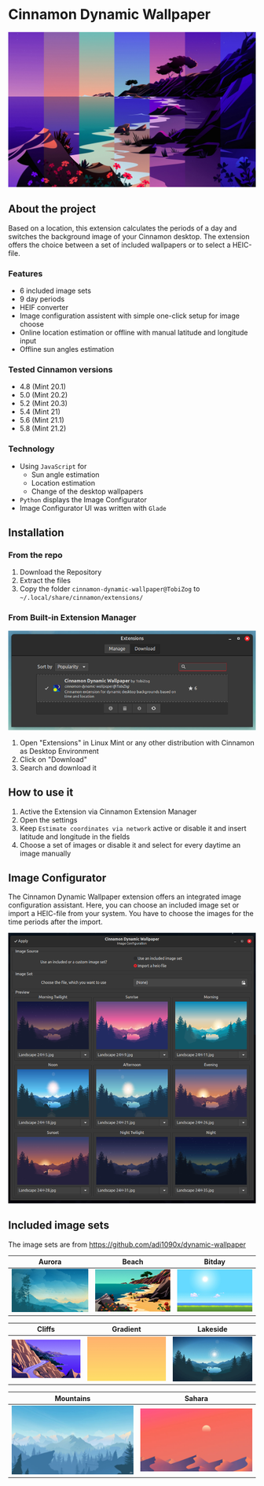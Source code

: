 # Cinnamon Dynamic Wallpaper

![](res/wallpaper_merged.jpg)

## About the project
Based on a location, this extension calculates the periods of a day and switches the background image of your Cinnamon desktop. The extension offers the choice between a set of included wallpapers or to select a HEIC-file.

### Features
- 6 included image sets
- 9 day periods
- HEIF converter
- Image configuration assistent with simple one-click setup for image choose
- Online location estimation or offline with manual latitude and longitude input
- Offline sun angles estimation

### Tested Cinnamon versions
- 4.8 (Mint 20.1)
- 5.0 (Mint 20.2)
- 5.2 (Mint 20.3)
- 5.4 (Mint 21)
- 5.6 (Mint 21.1)
- 5.8 (Mint 21.2)

### Technology
- Using `JavaScript` for
	- Sun angle estimation
	- Location estimation
	- Change of the desktop wallpapers
- `Python` displays the Image Configurator
- Image Configurator UI was written with `Glade`

## Installation
### From the repo
1. Download the Repository
2. Extract the files
3. Copy the folder `cinnamon-dynamic-wallpaper@TobiZog` to `~/.local/share/cinnamon/extensions/`

### From Built-in Extension Manager
![](res/download-manager.png)

1. Open "Extensions" in Linux Mint or any other distribution with Cinnamon as Desktop Environment
2. Click on "Download"
3. Search and download it

## How to use it
1. Active the Extension via Cinnamon Extension Manager
2. Open the settings
3. Keep `Estimate coordinates via network` active or disable it and insert latitude and longitude in the fields
4. Choose a set of images or disable it and select for every daytime an image manually

## Image Configurator
The Cinnamon Dynamic Wallpaper extension offers an integrated image configuration assistant. Here, you can choose an included image set or import a HEIC-file from your system. You have to choose the images for the time periods after the import.

![](res/image_configurator.png)


## Included image sets
The image sets are from https://github.com/adi1090x/dynamic-wallpaper

| Aurora | Beach | Bitday |
| ------ | ----- | ------ |
| ![](cinnamon-dynamic-wallpaper@TobiZog/images/included_image_sets/aurora/5.jpg) | ![](cinnamon-dynamic-wallpaper@TobiZog/images/included_image_sets/beach/4.jpg) | ![](cinnamon-dynamic-wallpaper@TobiZog/images/included_image_sets/bitday/4.jpg) |

| Cliffs | Gradient | Lakeside | 
| -------- | --------- | ------ |
| ![](cinnamon-dynamic-wallpaper@TobiZog/images/included_image_sets/cliffs/4.jpg) | ![](cinnamon-dynamic-wallpaper@TobiZog/images/included_image_sets/gradient/4.jpg) | ![](cinnamon-dynamic-wallpaper@TobiZog/images/included_image_sets/lakeside/4.jpg) |

| Mountains | Sahara |
| --------- | ------ |
| ![](cinnamon-dynamic-wallpaper@TobiZog/images/included_image_sets/mountains/4.jpg) | ![](cinnamon-dynamic-wallpaper@TobiZog/images/included_image_sets/sahara/4.jpg) |